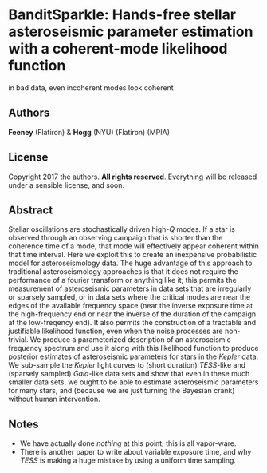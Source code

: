 # BanditSparkle: Hands-free stellar asteroseismic parameter estimation with a coherent-mode likelihood function
in bad data, even incoherent modes look coherent

## Authors
**Feeney** (Flatiron) & **Hogg** (NYU) (Flatiron) (MPIA)

## License
Copyright 2017 the authors. **All rights reserved**. Everything will be released under a sensible license, and soon.

## Abstract
Stellar oscillations are stochastically driven high-*Q* modes. If a star is observed through an observing campaign that is shorter than the coherence time of a mode, that mode will effectively appear coherent within that time interval. Here we exploit this to create an inexpensive probabilistic model for asteroseismology data. The huge advantage of this approach to traditional asteroseismology approaches is that it does not require the performance of a fourier transform or anything like it; this permits the measurement of asteroseismic parameters in data sets that are irregularly or sparsely sampled, or in data sets where the critical modes are near the edges of the available frequency space (near the inverse exposure time at the high-frequency end or near the inverse of the duration of the campaign at the low-freqency end). It also permits the construction of a tractable and justifiable likelihood function, even when the noise processes are non-trivial. We produce a parameterized description of an asteroseismic frequency spectrum and use it along with this likelihood function to produce posterior estimates of asteroseismic parameters for stars in the *Kepler* data. We sub-sample the *Kepler* light curves to (short duration) *TESS*-like and (sparsely sampled) *Gaia*-like data sets and show that even in these much smaller data sets, we ought to be able to estimate asteroseismic parameters for many stars, and (because we are just turning the Bayesian crank) without human intervention.

## Notes
- We have actually done *nothing* at this point; this is all vapor-ware.
- There is another paper to write about variable exposure time, and why *TESS* is making a huge mistake by using a uniform time sampling.

